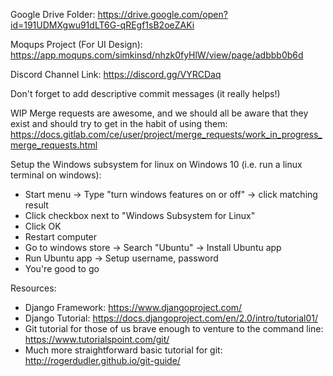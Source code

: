 Google Drive Folder:
https://drive.google.com/open?id=191UDMXgwu91dLT6G-qREgf1sB2oeZAKi

Moqups Project (For UI Design):
https://app.moqups.com/simkinsd/nhzk0fyHlW/view/page/adbbb0b6d

Discord Channel Link:
https://discord.gg/VYRCDaq

Don't forget to add descriptive commit messages (it really helps!)

WIP Merge requests are awesome, and we should all be aware that they exist and
should try to get in the habit of using them:
https://docs.gitlab.com/ce/user/project/merge_requests/work_in_progress_merge_requests.html

Setup the Windows subsystem for linux on Windows 10 (i.e. run a linux terminal on windows):
 - Start menu -> Type "turn windows features on or off" -> click matching result
 - Click checkbox next to "Windows Subsystem for Linux"
 - Click OK
 - Restart computer
 - Go to windows store -> Search "Ubuntu" -> Install Ubuntu app
 - Run Ubuntu app -> Setup username, password
 - You're good to go

Resources:
 - Django Framework:
   https://www.djangoproject.com/
 - Django Tutorial:
   https://docs.djangoproject.com/en/2.0/intro/tutorial01/
 - Git tutorial for those of us brave enough to venture to the command line:
   https://www.tutorialspoint.com/git/
 - Much more straightforward basic tutorial for git:
   http://rogerdudler.github.io/git-guide/